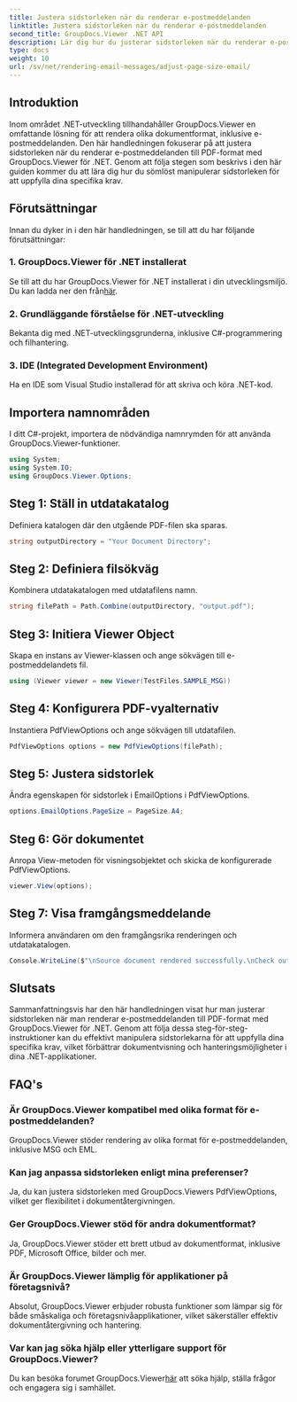 ```yaml
---
title: Justera sidstorleken när du renderar e-postmeddelanden
linktitle: Justera sidstorleken när du renderar e-postmeddelanden
second_title: GroupDocs.Viewer .NET API
description: Lär dig hur du justerar sidstorleken när du renderar e-postmeddelanden till PDF med GroupDocs.Viewer för .NET. Förbättra dokumentvisningseffektiviteten.
type: docs
weight: 10
url: /sv/net/rendering-email-messages/adjust-page-size-email/
---
```

## Introduktion
Inom området .NET-utveckling tillhandahåller GroupDocs.Viewer en omfattande lösning för att rendera olika dokumentformat, inklusive e-postmeddelanden. Den här handledningen fokuserar på att justera sidstorleken när du renderar e-postmeddelanden till PDF-format med GroupDocs.Viewer för .NET. Genom att följa stegen som beskrivs i den här guiden kommer du att lära dig hur du sömlöst manipulerar sidstorleken för att uppfylla dina specifika krav.
## Förutsättningar
Innan du dyker in i den här handledningen, se till att du har följande förutsättningar:
### 1. GroupDocs.Viewer för .NET installerat
 Se till att du har GroupDocs.Viewer för .NET installerat i din utvecklingsmiljö. Du kan ladda ner den från[här](https://releases.groupdocs.com/viewer/net/).
### 2. Grundläggande förståelse för .NET-utveckling
Bekanta dig med .NET-utvecklingsgrunderna, inklusive C#-programmering och filhantering.
### 3. IDE (Integrated Development Environment)
Ha en IDE som Visual Studio installerad för att skriva och köra .NET-kod.

## Importera namnområden
I ditt C#-projekt, importera de nödvändiga namnrymden för att använda GroupDocs.Viewer-funktioner.

```csharp
using System;
using System.IO;
using GroupDocs.Viewer.Options;
```

## Steg 1: Ställ in utdatakatalog
Definiera katalogen där den utgående PDF-filen ska sparas.
```csharp
string outputDirectory = "Your Document Directory";
```
## Steg 2: Definiera filsökväg
Kombinera utdatakatalogen med utdatafilens namn.
```csharp
string filePath = Path.Combine(outputDirectory, "output.pdf");
```
## Steg 3: Initiera Viewer Object
Skapa en instans av Viewer-klassen och ange sökvägen till e-postmeddelandets fil.
```csharp
using (Viewer viewer = new Viewer(TestFiles.SAMPLE_MSG))
```
## Steg 4: Konfigurera PDF-vyalternativ
Instantiera PdfViewOptions och ange sökvägen till utdatafilen.
```csharp
PdfViewOptions options = new PdfViewOptions(filePath);
```
## Steg 5: Justera sidstorlek
Ändra egenskapen för sidstorlek i EmailOptions i PdfViewOptions.
```csharp
options.EmailOptions.PageSize = PageSize.A4;
```
## Steg 6: Gör dokumentet
Anropa View-metoden för visningsobjektet och skicka de konfigurerade PdfViewOptions.
```csharp
viewer.View(options);
```
## Steg 7: Visa framgångsmeddelande
Informera användaren om den framgångsrika renderingen och utdatakatalogen.
```csharp
Console.WriteLine($"\nSource document rendered successfully.\nCheck output in {outputDirectory}.");
```

## Slutsats
Sammanfattningsvis har den här handledningen visat hur man justerar sidstorleken när man renderar e-postmeddelanden till PDF-format med GroupDocs.Viewer för .NET. Genom att följa dessa steg-för-steg-instruktioner kan du effektivt manipulera sidstorlekarna för att uppfylla dina specifika krav, vilket förbättrar dokumentvisning och hanteringsmöjligheter i dina .NET-applikationer.
## FAQ's
### Är GroupDocs.Viewer kompatibel med olika format för e-postmeddelanden?
GroupDocs.Viewer stöder rendering av olika format för e-postmeddelanden, inklusive MSG och EML.
### Kan jag anpassa sidstorleken enligt mina preferenser?
Ja, du kan justera sidstorleken med GroupDocs.Viewers PdfViewOptions, vilket ger flexibilitet i dokumentåtergivningen.
### Ger GroupDocs.Viewer stöd för andra dokumentformat?
Ja, GroupDocs.Viewer stöder ett brett utbud av dokumentformat, inklusive PDF, Microsoft Office, bilder och mer.
### Är GroupDocs.Viewer lämplig för applikationer på företagsnivå?
Absolut, GroupDocs.Viewer erbjuder robusta funktioner som lämpar sig för både småskaliga och företagsnivåapplikationer, vilket säkerställer effektiv dokumentåtergivning och hantering.
### Var kan jag söka hjälp eller ytterligare support för GroupDocs.Viewer?
 Du kan besöka forumet GroupDocs.Viewer[här](https://forum.groupdocs.com/c/viewer/9) att söka hjälp, ställa frågor och engagera sig i samhället.